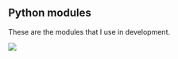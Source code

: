 ##  Python modules

These are the modules that I use in development.

![](https://github.com/SergeiKryzhanovskii/my_python_modules/raw/master/under_dev_original.jpg)
